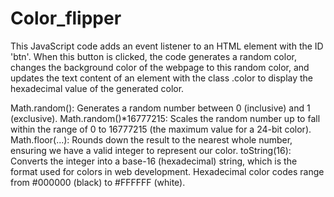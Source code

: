 # Color_flipper
This JavaScript code adds an event listener to an HTML element with the ID 'btn'. When this button is clicked, the code generates a random color, changes the background color of the webpage to this random color, and updates the text content of an element with the class .color to display the hexadecimal value of the generated color.

Math.random(): Generates a random number between 0 (inclusive) and 1 (exclusive).
Math.random()*16777215: Scales the random number up to fall within the range of 0 to 16777215 (the maximum value for a 24-bit color).
Math.floor(...): Rounds down the result to the nearest whole number, ensuring we have a valid integer to represent our color.
toString(16): Converts the integer into a base-16 (hexadecimal) string, which is the format used for colors in web development. Hexadecimal color codes range from #000000 (black) to #FFFFFF (white).
